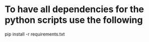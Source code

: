 # To have all dependencies for the python scripts use the following
pip install -r requirements.txt
